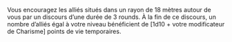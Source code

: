 ﻿---
id: subclass_mighty_leader_fr.md#motiver-les-troupes
name: Motiver les troupes
---
Vous encouragez les alliés situés dans un rayon de 18 mètres autour de vous par un discours d’une durée de 3 rounds. À la fin de ce discours, un nombre d’alliés égal à votre niveau bénéficient de [1d10 + votre modificateur de Charisme] points de vie temporaires.


